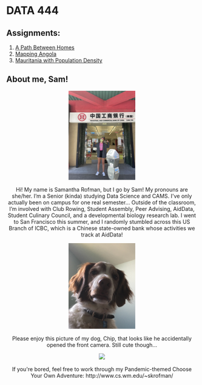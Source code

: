 # DATA 444

## Assignments:
1. [A Path Between Homes](https://sam-rofman.github.io/data444/path_plot)
2. [Mapping Angola](https://sam-rofman.github.io/data444/angola_plots)
3. [Mauritania with Population Density](https://sam-rofman.github.io/data444/mauritania_population_maps)

## About me, Sam!
<p align="center">
<img src="0A780675-416F-4631-B7B8-77A7C3ADADB3_1_105_c.jpeg" width="35%">
  </p>
<p align="center">
Hi! My name is Samantha Rofman, but I go by Sam! My pronouns are she/her.
I’m a Senior (kinda) studying Data Science and CAMS. I've only actually been on campus for one real semester... Outside of the classroom, I’m involved with Club Rowing, Student Assembly, Peer Advising, AidData, Student Culinary Council, and a developmental biology research lab. I went to San Francisco this summer, and I randomly stumbled across this US Branch of ICBC, which is a Chinese state-owned bank whose activities we track at AidData!
  </p>


<p align="center">
<img src="9DB481AA-4ACF-4068-B92F-CF43DF4676A3_1_105_c.jpeg" width="35%">
  </p>
  <p align="center">
Please enjoy this picture of my dog, Chip, that looks like he accidentally opened the front camera. Still cute though...
  </p>
  
  <p align="center">
  <img src="https://media-exp1.licdn.com/dms/image/C4D1BAQGp_QSMrU2TVQ/company-background_10000/0/1539895591298?e=2159024400&v=beta&t=xBqkpM-Ytc-y5sTTRvc58sMRV3YCnXzUsW0QcY7VIbs" width="35%">
  </p>
  <p align="center">
  If you're bored, feel free to work through my Pandemic-themed Choose Your Own Adventure: http://www.cs.wm.edu/~skrofman/
  </p>
